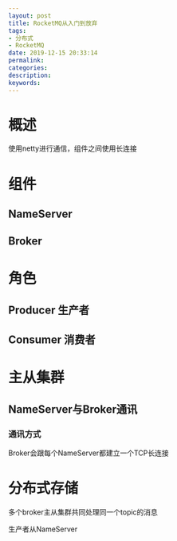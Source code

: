 ```yaml
---
layout: post
title: RocketMQ从入门到放弃
tags:
- 分布式
- RocketMQ
date: 2019-12-15 20:33:14
permalink:
categories:
description:
keywords:
---
```


# 概述

使用netty进行通信，组件之间使用长连接

# 组件

## NameServer



## Broker



# 角色

## Producer 生产者



## Consumer 消费者



# 主从集群





## NameServer与Broker通讯

### 通讯方式

Broker会跟每个NameServer都建立一个TCP长连接 

# 分布式存储

多个broker主从集群共同处理同一个topic的消息

生产者从NameServer